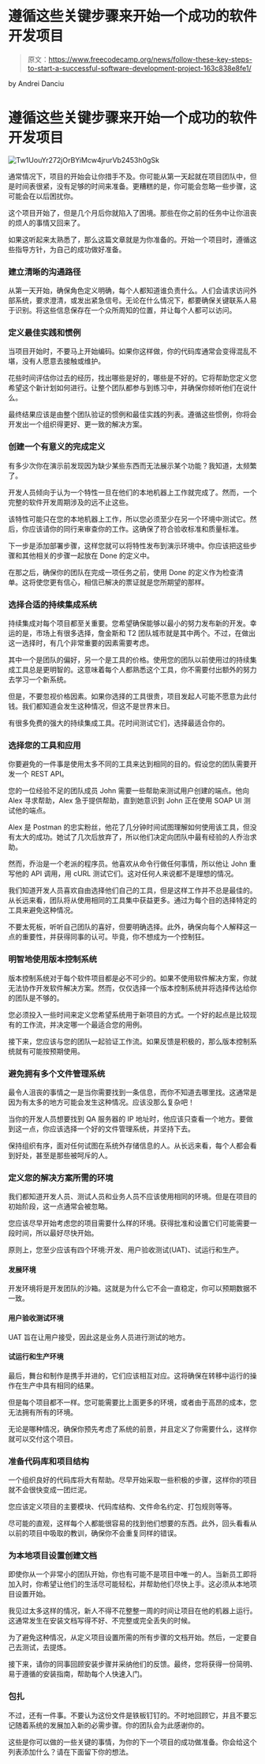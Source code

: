 # 遵循这些关键步骤来开始一个成功的软件开发项目

> 原文：<https://www.freecodecamp.org/news/follow-these-key-steps-to-start-a-successful-software-development-project-163c838e8fe1/>

by Andrei Danciu

# 遵循这些关键步骤来开始一个成功的软件开发项目

![Tw1UouYr272jOrBYiMcw4jrurVb2453h0gSk](img/a6df6e6f2ab4eb2c3a0337116a364232.png)

通常情况下，项目的开始会让你措手不及。你可能从第一天起就在项目团队中，但是时间表很紧，没有足够的时间来准备。更糟糕的是，你可能会忽略一些步骤，这可能会在以后困扰你。

这个项目开始了，但是几个月后你就陷入了困境。那些在你之前的任务中让你沮丧的烦人的事情又回来了。

如果这听起来太熟悉了，那么这篇文章就是为你准备的。开始一个项目时，遵循这些指导方针，为自己的成功做好准备。

### **建立清晰的沟通路径**

从第一天开始，确保角色定义明确，每个人都知道谁负责什么。人们会请求访问外部系统，要求澄清，或发出紧急信号。无论在什么情况下，都要确保关键联系人易于识别。将这些信息保存在一个众所周知的位置，并让每个人都可以访问。

### **定义最佳实践和惯例**

当项目开始时，不要马上开始编码。如果你这样做，你的代码库通常会变得混乱不堪，没有人愿意去接触或维护。

花些时间评估你过去的经历，找出哪些是好的，哪些是不好的。它将帮助您定义您希望这个新计划如何进行。让整个团队都参与到练习中，并确保你倾听他们在说什么。

最终结果应该是由整个团队验证的惯例和最佳实践的列表。遵循这些惯例，你将会开发出一个组织得更好、更一致的解决方案。

### **创建一个有意义的完成定义**

有多少次你在演示前发现因为缺少某些东西而无法展示某个功能？我知道，太频繁了。

开发人员倾向于认为一个特性一旦在他们的本地机器上工作就完成了。然而，一个完整的软件开发周期涉及的远不止这些。

该特性可能只在您的本地机器上工作，所以您必须至少在另一个环境中测试它。然后，你应该请你的同行来审查你的工作。这确保了符合验收标准和质量标准。

下一步是添加部署步骤，这样您就可以将特性发布到演示环境中。你应该把这些步骤和其他相关的步骤一起放在 Done 的定义中。

在那之后，确保你的团队在完成一项任务之前，使用 Done 的定义作为检查清单。这将使您更有信心，相信已解决的票证就是您所期望的那样。

### **选择合适的持续集成系统**

持续集成对每个项目都至关重要。您希望确保能够以最小的努力发布新的开发。幸运的是，市场上有很多选择，詹金斯和 T2 团队城市就是其中两个。不过，在做出这一选择时，有几个非常重要的因素需要考虑。

其中一个是团队的偏好，另一个是工具的价格。使用您的团队以前使用过的持续集成工具总是更明智的。这意味着每个人都熟悉这个工具，你不需要付出额外的努力去学习一个新系统。

但是，不要忽视价格因素。如果你选择的工具很贵，项目发起人可能不愿意为此付钱。我们都知道会发生这种情况，但这不是世界末日。

有很多免费的强大的持续集成工具。花时间测试它们，选择最适合你的。

### **选择您的工具和应用**

你要避免的一件事是使用太多不同的工具来达到相同的目的。假设您的团队需要开发一个 REST API。

您的一位经验不足的团队成员 John 需要一些帮助来测试用户创建的端点。他向 Alex 寻求帮助，Alex 急于提供帮助，直到她意识到 John 正在使用 SOAP UI 测试他的端点。

Alex 是 Postman 的忠实粉丝，他花了几分钟时间试图理解如何使用该工具，但没有太大的成功。她试了几次后放弃了，所以他们决定向团队中最有经验的人乔治求助。

然而，乔治是一个老派的程序员。他喜欢从命令行做任何事情，所以他让 John 重写他的 API 调用，用 cURL 测试它们。这对任何人来说都不是理想的情况。

我们知道开发人员喜欢自由选择他们自己的工具，但是这样工作并不总是最佳的。从长远来看，团队将从使用相同的工具集中获益更多。通过为每个目的选择特定的工具来避免这种情况。

不要太死板，听听自己团队的喜好，但要明确选择。此外，确保向每个人解释这一点的重要性，并获得同事的认可。毕竟，你不想成为一个控制狂。

### **明智地使用版本控制系统**

版本控制系统对于每个软件项目都是必不可少的。如果不使用软件解决方案，你就无法协作开发软件解决方案。然而，仅仅选择一个版本控制系统并将选择传达给你的团队是不够的。

您必须投入一些时间来定义您希望系统用于新项目的方式。一个好的起点是比较现有的工作流，并决定哪一个最适合您的用例。

接下来，您应该与您的团队一起验证工作流。如果反馈是积极的，那么版本控制系统就有可能按预期使用。

### **避免拥有多个文件管理系统**

最令人沮丧的事情之一是当你需要找到一条信息，而你不知道去哪里找。这通常是因为有太多的地方可能会发生这种情况。应该没那么复杂吧！

当你的开发人员想要找到 QA 服务器的 IP 地址时，他应该只查看一个地方。要做到这一点，你应该选择一个好的文件管理系统，并坚持下去。

保持组织有序，面对任何试图在系统外存储信息的人。从长远来看，每个人都会看到好处，甚至是那些被呵斥的人。

### **定义您的解决方案所需的环境**

我们都知道开发人员、测试人员和业务人员不应该使用相同的环境。但是在项目的初始阶段，这一点通常会被忽略。

您应该尽早开始考虑您的项目需要什么样的环境。获得批准和设置它们可能需要一段时间，所以最好尽快开始。

原则上，您至少应该有四个环境:开发、用户验收测试(UAT)、试运行和生产。

#### 发展环境

开发环境将是开发团队的沙箱。这就是为什么它不会一直稳定，你可以预期数据不一致。

#### 用户验收测试环境

UAT 旨在让用户接受，因此这是业务人员进行测试的地方。

#### 试运行和生产环境

最后，舞台和制作是携手并进的，它们应该相互对应。这将确保在转移中运行的操作在生产中具有相同的结果。

但是每个项目都不一样。您可能需要比上面更多的环境，或者由于高昂的成本，您无法拥有所有的环境。

无论是哪种情况，确保你预先考虑了系统的前景，并且定义了你需要什么，这样你就可以交付这个项目。

### **准备代码库和项目结构**

一个组织良好的代码库将大有帮助。尽早开始采取一些积极的步骤，这样你的项目就不会很快变成一团烂泥。

您应该定义项目的主要模块、代码库结构、文件命名约定、打包规则等等。

尽可能的直观，这样每个人都能很容易的找到他们想要的东西。此外，回头看看从以前的项目中吸取的教训，确保你不会重复同样的错误。

### **为本地项目设置创建文档**

即使你从一个非常小的团队开始，你也有可能不是项目中唯一的人。当新员工即将加入时，你希望让他们的生活尽可能轻松，并帮助他们尽快上手。这必须从本地项目设置开始。

我见过太多这样的情况，新人不得不花整整一周的时间让项目在他的机器上运行。这通常发生在安装文档写得不好、不完整或完全丢失的时候。

为了避免这种情况，从定义项目设置所需的所有步骤的文档开始。然后，一定要自己去测试，去提炼。

接下来，请你的同事回顾安装步骤并采纳他们的反馈。最终，您将获得一份简明、易于遵循的安装指南，帮助每个人快速入门。

### 包扎

不过，还有一件事。不要认为这份文件是铁板钉钉的。不时地回顾它，并且不要忘记随着系统的发展加入新的必需步骤。你的团队会为此感谢你的。

这些是你可以做的一些关键的事情，为你的下一个项目的成功做准备。你会给这个列表添加什么？请在下面留下你的想法。